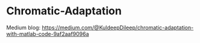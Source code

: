 # Chromatic-Adaptation

Medium blog: https://medium.com/@KuldeepDileep/chromatic-adaptation-with-matlab-code-9af2aaf9096a
